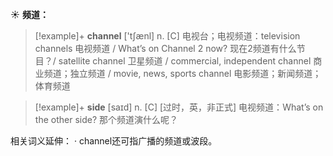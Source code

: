 ☀ <span class="category">**频道：**</span>
>[!example]+ <span class="vocabulary">**channel**</span> ['tʃænl] 
> <span class="definition">n. [C] 电视台；电视频道：</span>television channels 电视频道 / What’s on Channel 2 now? 现在2频道有什么节目？/ satellite channel 卫星频道 / commercial, independent channel 商业频道；独立频道 / movie, news, sports channel 电影频道；新闻频道；体育频道

>[!example]+ <span class="vocabulary">**side**</span> [saɪd] 
> <span class="definition">n. [C] [过时，英，非正式] 电视频道：</span>What’s on the other side? 那个频道演什么呢？

相关词义延伸：
· channel还可指广播的频道或波段。
